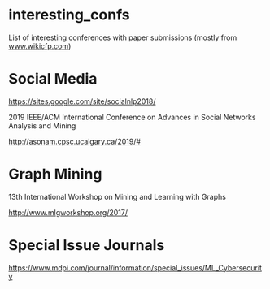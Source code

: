 # interesting_confs
List of interesting conferences with paper submissions (mostly from www.wikicfp.com)

# Social Media
https://sites.google.com/site/socialnlp2018/

2019 IEEE/ACM International Conference on Advances in Social Networks Analysis and Mining

http://asonam.cpsc.ucalgary.ca/2019/#

# Graph Mining

13th International Workshop on Mining and Learning with Graphs

http://www.mlgworkshop.org/2017/

# Special Issue Journals

https://www.mdpi.com/journal/information/special_issues/ML_Cybersecurity

